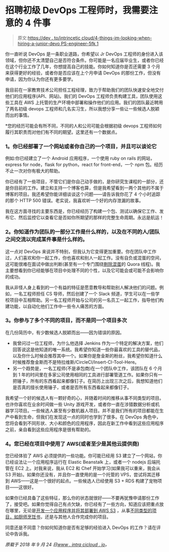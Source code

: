 # 招聘初级 DevOps 工程师时，我需要注意的 4 件事

> 原文:[https://dev . to/intrincetic cloud/4-things-im-looking-when-hiring-a-junior-devo PS-engineer-5fk 1](https://dev.to/intricatecloud/4-things-im-looking-for-when-hiring-a-junior-devops-engineer-5fk1)

你一直听说 DevOps 是一条职业道路，你希望以 Jr DevOps 工程师的身份进入该领域，但你还不太清楚自己是否符合条件。你可能是一名应届毕业生，或者你已经在这个行业工作了几年，你想提高自己的技能。你如何知道你是否还需要 3 个月来获得更好的经验，或者你是否应该在上个月申请 DevOps 的那份工作，但没有申请，因为你认为你还有更多要学。

我目前在一家教育技术公司担任工程经理，致力于帮助我们的团队快速安全地交付他们的应用程序(API、网站)。我们的 DevOps 工程师负责构建工具，团队使用这些工具在 AWS 上托管的生产环境中部署和操作他们的应用。我们的团队最近聘用了两名初级 devops 工程师和几名实习生，所以我想分享一些让一些候选人脱颖而出的事情。

*您的经历可能会有所不同，不同的人和公司可能会根据初级 devops 工程师如何履行其职责而对他们有不同的期望。这里还有一个数据点。

### 1。你已经部署了一个网站或者你自己的一个项目，并且可以谈论它

例如:你已经建立了一个 Android 应用程序，一个使用 ruby on rails 的网站，express for node，flask for python，react for front-end，一个 npm 包。经历不止一次对你有极大的帮助。

你已经有了一些项目，不管它们是你自己动手做的，是你研究生课程的一部分，还是你目前的工作。建立和主持一个博客也算，但是我希望看到一两个其他的不属于博客的项目。我还希望你能详细谈谈这个问题——请告诉我你花了 4 个小时追踪的那个 HTTP 500 错误。老实说，我喜欢听一个好的内存泄漏的故事。

我在这方面寻找的主要东西是，你已经经历了构建一个包、测试以确保它工作、发布它、然后监控它以查看它是否如你所期望的那样的完整生命周期。永远是航运！

### 2。你知道作为团队的一部分工作是什么样的，以及在不同的人/团队之间交流以完成某件事是什么样的。

这一点对 DevOps 来说并不特别，但我认为它变得更加重要。你在团队中工作过，人们喜欢和你一起工作，你也喜欢和别人一起工作。没有自负或混蛋的空间，这可能很难在面试中做出判断(甚至有一个专门围绕[剔除混蛋](https://www.quora.com/How-do-you-find-out-if-someone-is-a-jerk-before-you-hire-them-I-want-someone-who-isn%E2%80%99t-too-abrasive-competitive-without-being-cutthroat-and-who-is-able-to-represent-the-company-well)的 Quora 线程)。我主要想看到你已经能够在项目中处理不同的个性，以及它可能会或可能不会影响你的成功。

我从非怪人身上看到的一个有益的特征是愿意教导和帮助别人解决他们的问题。例如，一名工程师担任 CS 导师，然后创建了一个 Slack 频道，学生可以在一些学校项目中互相帮助。另一名工程师开始与公司的另一名员工一起工作，指导他们构建功能，以自动化他们工作中一些令人痛苦的方面。

### 3。你参与了多个不同的项目，而不是同一个项目多次

在几份简历中，有少数候选人脱颖而出——因为错误的原因。

*   我曾问过一位工程师，为什么他选择 Jenkins 作为一个特定的解决方案，他们回答说这是他知道的唯一系统。我希望你知道一些你最喜欢的工具的替代品，以及你什么时候会推荐其中一个。如果你是詹金斯的粉丝，我希望你知道什么时候推荐詹金斯而不是特拉维斯/CircleCI/Insert-CI-Tool-Here。
*   另一个趋势是，一名工程师(不是承包商)在一个团队中工作，该团队在 6 个月到 1 年的时间里在多家公司使用相同的工具进行部署管道工作。如果你只有一把锤子，所有的东西看起来都像钉子。在简历上出现三次之后，我想知道他们是否真的擅长使用锤子，或者是否所有东西看起来都像钉子。

我希望一个好的候选人有一颗好奇的心，并随着时间的推移从事不同类型的项目。也许你喜欢在业余时间做一些 Unity 游戏开发，或者你一直在涉猎数据分析或机器学习项目。一些候选人甚至有少数机器人项目。并不是我们所有的项目都能在生产中看到生命，但我们在发现这一点的同时也学到了很多。在 DevOps 角色中，您将会看到不同形状、大小和颜色的应用程序，因此在新工作中看到这些应用程序之前，亲自看到这些应用程序是很有帮助的。

### 4。您已经在项目中使用了 AWS(或者至少是其他云提供商)

您已经体验了 AWS 必须提供的一些功能。你可能已经用 S3 建立了一个网站，你已经设法让一个应用程序运行在 Elastic Beanstalk 上，或者一个 nodejs 后端托管在 EC2 上。对我来说，我从 EC2 和 Chef 开始学习(如果我可以重来，我会从 S3 开始)。如果你还没有，并且你一直使用的是一个托管的 VPS，尝试将其迁移到 AWS——这是一个很好的起点。一些候选人已经使用 S3 + RDS 构建了宠物项目——这很好。

如果你已经具备了这些特征，那么你的状态就很好——不要再犹豫申请那份工作了，接受吧。如果你觉得自己有点欠缺，你已经有了一些方向，知道应该把重点放在哪里，无论是[开发一个应用程序并将其部署到 AWS S3](https://www.intricatecloud.io/2018/04/creating-a-serverless-static-website/) ，从事[不同类型的项目，如厨师烹饪书](https://www.intricatecloud.io/2018/04/cookbook-testing-with-test-kitchen-chefspec-serverspec-part-1/)，还是与其他人合作完成你的项目。

同意还是不同意？你如何知道你是否有足够的经验进入 DevOps 的工作？请在评论中告诉我。

*原载于 2018 年 9 月 24 日*[*www . intra cicloud . io*](https://www.intricatecloud.io/2018/09/4-things-im-looking-for-when-hiring-a-junior-devops-engineer/)*。*